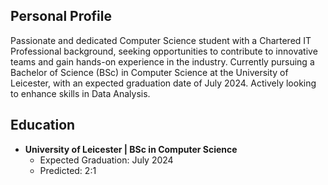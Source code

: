 ## Personal Profile
Passionate and dedicated Computer Science student with a Chartered IT Professional background, seeking opportunities to contribute to innovative teams and gain hands-on experience in the industry. Currently pursuing a Bachelor of Science (BSc) in Computer Science at the University of Leicester, with an expected graduation date of July 2024. Actively looking to enhance skills in Data Analysis.
## Education
- **University of Leicester | BSc in Computer Science**
  - Expected Graduation: July 2024
  - Predicted: 2:1

